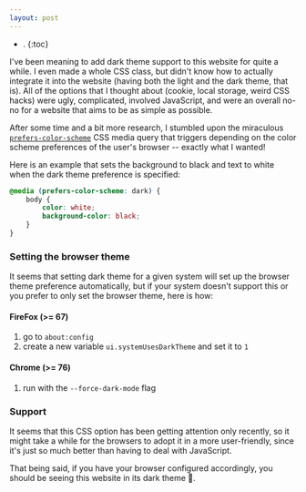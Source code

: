 ```yaml
---
layout: post
---
```


- .
{:toc}

I've been meaning to add dark theme support to this website for quite a while. I even made a whole CSS class, but didn't know how to actually integrate it into the website (having both the light and the dark theme, that is). All of the options that I thought about (cookie, local storage, weird CSS hacks) were ugly, complicated, involved JavaScript, and were an overall no-no for a website that aims to be as simple as possible.

After some time and a bit more research, I stumbled upon the miraculous [`prefers-color-scheme`](https://developer.mozilla.org/en-US/docs/Web/CSS/@media/prefers-color-scheme#Result) CSS media query that triggers depending on the color scheme preferences of the user's browser -- exactly what I wanted!

Here is an example that sets the background to black and text to white when the dark theme preference is specified:

```scss
@media (prefers-color-scheme: dark) {
	body {
		color: white;
		background-color: black;
	}
}
```

### Setting the browser theme
It seems that setting dark theme for a given system will set up the browser theme preference automatically, but if your system doesn't support this or you prefer to only set the browser theme, here is how:

#### FireFox (>= 67)
1. go to `about:config`
2. create a new variable `ui.systemUsesDarkTheme` and set it to `1`

#### Chrome (>= 76)
1. run with the `--force-dark-mode` flag

### Support
It seems that this CSS option has been getting attention only recently, so it might take a while for the browsers to adopt it in a more user-friendly, since it's just so much better than having to deal with JavaScript.

That being said, if you have your browser configured accordingly, you should be seeing this website in its dark theme 🌙.
